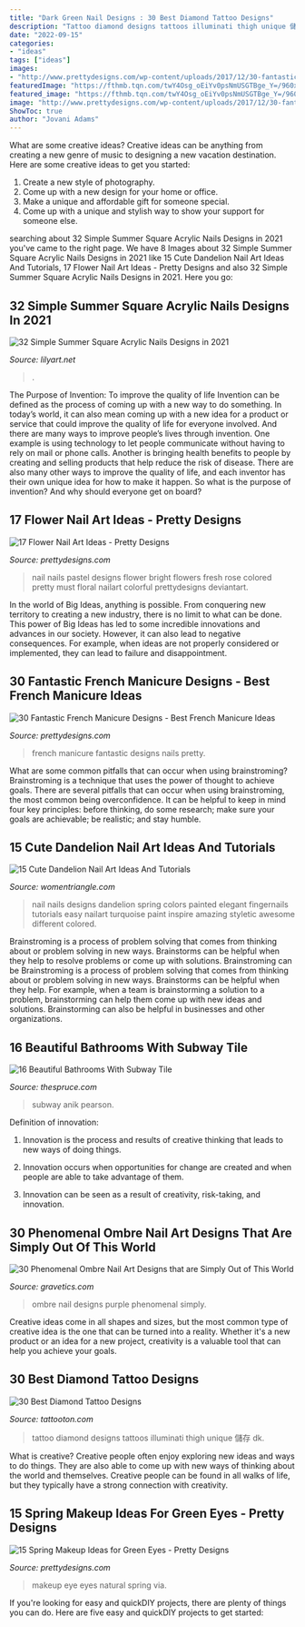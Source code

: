 ```yaml
---
title: "Dark Green Nail Designs : 30 Best Diamond Tattoo Designs"
description: "Tattoo diamond designs tattoos illuminati thigh unique 儲存 dk"
date: "2022-09-15"
categories:
- "ideas"
tags: ["ideas"]
images:
- "http://www.prettydesigns.com/wp-content/uploads/2017/12/30-fantastic-french-manicure-designs-best-french-manicure-ideas-16.jpg"
featuredImage: "https://fthmb.tqn.com/twY4Osg_oEiYv0psNmUSGTBge_Y=/960x0/filters:no_upscale():max_bytes(150000):strip_icc()/shower-green-subway-tiles-marble-floating-shower-shelf-59027e643df78c545611267b.jpg"
featured_image: "https://fthmb.tqn.com/twY4Osg_oEiYv0psNmUSGTBge_Y=/960x0/filters:no_upscale():max_bytes(150000):strip_icc()/shower-green-subway-tiles-marble-floating-shower-shelf-59027e643df78c545611267b.jpg"
image: "http://www.prettydesigns.com/wp-content/uploads/2017/12/30-fantastic-french-manicure-designs-best-french-manicure-ideas-16.jpg"
ShowToc: true
author: "Jovani Adams"
---
```



What are some creative ideas?
Creative ideas can be anything from creating a new genre of music to designing a new vacation destination. Here are some creative ideas to get you started: 
1. Create a new style of photography.
2. Come up with a new design for your home or office.
3. Make a unique and affordable gift for someone special.
4. Come up with a unique and stylish way to show your support for someone else.

	

		
searching about 32 Simple Summer Square Acrylic Nails Designs in 2021 you've came to the right page. We have 8 Images about 32 Simple Summer Square Acrylic Nails Designs in 2021 like 15 Cute Dandelion Nail Art Ideas And Tutorials, 17 Flower Nail Art Ideas - Pretty Designs and also 32 Simple Summer Square Acrylic Nails Designs in 2021. Here you go:
		
    
## 32 Simple Summer Square Acrylic Nails Designs In 2021

<img loading=lazy src="https://lilyart.net/wp-content/uploads/2021/05/5-13-683x1024.jpg" onerror="this.onerror=null;this.src='https://tse1.mm.bing.net/th?id=OIP.QAuf2Ujw2VBNAesQITZREgHaLG&amp;pid=15.1';" alt="32 Simple Summer Square Acrylic Nails Designs in 2021">

_Source: lilyart.net_

>. 

	

The Purpose of Invention: To improve the quality of life
Invention can be defined as the process of coming up with a new way to do something. In today’s world, it can also mean coming up with a new idea for a product or service that could improve the quality of life for everyone involved. And there are many ways to improve people’s lives through invention. One example is using technology to let people communicate without having to rely on mail or phone calls. Another is bringing health benefits to people by creating and selling products that help reduce the risk of disease. There are also many other ways to improve the quality of life, and each inventor has their own unique idea for how to make it happen. So what is the purpose of invention? And why should everyone get on board?

    
## 17 Flower Nail Art Ideas - Pretty Designs

<img loading=lazy src="https://www.prettydesigns.com/wp-content/uploads/2014/01/Fresh-Nail-Art.jpg" onerror="this.onerror=null;this.src='https://tse2.mm.bing.net/th?id=OIP.UNP1oOFLz4nGUAxTwaLk-wHaJ4&amp;pid=15.1';" alt="17 Flower Nail Art Ideas - Pretty Designs">

_Source: prettydesigns.com_

>nail nails pastel designs flower bright flowers fresh rose colored pretty must floral nailart colorful prettydesigns deviantart. 

	

In the world of Big Ideas, anything is possible. From conquering new territory to creating a new industry, there is no limit to what can be done. This power of Big Ideas has led to some incredible innovations and advances in our society. However, it can also lead to negative consequences. For example, when ideas are not properly considered or implemented, they can lead to failure and disappointment.

    
## 30 Fantastic French Manicure Designs - Best French Manicure Ideas

<img loading=lazy src="http://www.prettydesigns.com/wp-content/uploads/2017/12/30-fantastic-french-manicure-designs-best-french-manicure-ideas-16.jpg" onerror="this.onerror=null;this.src='https://tse2.mm.bing.net/th?id=OIP.jG9CF1il4UpzlCqqc8Av5wHaHa&amp;pid=15.1';" alt="30 Fantastic French Manicure Designs - Best French Manicure Ideas">

_Source: prettydesigns.com_

>french manicure fantastic designs nails pretty. 

	

What are some common pitfalls that can occur when using brainstroming?
Brainstroming is a technique that uses the power of thought to achieve goals. There are several pitfalls that can occur when using brainstroming, the most common being overconfidence. It can be helpful to keep in mind four key principles: before thinking, do some research; make sure your goals are achievable; be realistic; and stay humble.

    
## 15 Cute Dandelion Nail Art Ideas And Tutorials

<img loading=lazy src="https://www.womentriangle.com/wp-content/uploads/2015/05/dandelion-nail-art-5.jpg" onerror="this.onerror=null;this.src='https://tse1.mm.bing.net/th?id=OIP.EcORPi59bJT3e4Evsq6QfQHaLK&amp;pid=15.1';" alt="15 Cute Dandelion Nail Art Ideas And Tutorials">

_Source: womentriangle.com_

>nail nails designs dandelion spring colors painted elegant fingernails tutorials easy nailart turquoise paint inspire amazing styletic awesome different colored. 

	

Brainstroming is a process of problem solving that comes from thinking about or problem solving in new ways. Brainstorms can be helpful when they help to resolve problems or come up with solutions. Brainstroming can be
Brainstroming is a process of problem solving that comes from thinking about or problem solving in new ways. Brainstorms can be helpful when they help. For example, when a team is brainstorming a solution to a problem, brainstorming can help them come up with new ideas and solutions. Brainstorming can also be helpful in businesses and other organizations.

    
## 16 Beautiful Bathrooms With Subway Tile

<img loading=lazy src="https://fthmb.tqn.com/twY4Osg_oEiYv0psNmUSGTBge_Y=/960x0/filters:no_upscale():max_bytes(150000):strip_icc()/shower-green-subway-tiles-marble-floating-shower-shelf-59027e643df78c545611267b.jpg" onerror="this.onerror=null;this.src='https://tse4.mm.bing.net/th?id=OIP.DQq9zmYxAjYWtMCUck9mVAHaKh&amp;pid=15.1';" alt="16 Beautiful Bathrooms With Subway Tile">

_Source: thespruce.com_

>subway anik pearson. 

	

Definition of innovation:
1. Innovation is the process and results of creative thinking that leads to new ways of doing things.
2. Innovation occurs when opportunities for change are created and when people are able to take advantage of them.

3. Innovation can be seen as a result of creativity, risk-taking, and innovation.

    
## 30 Phenomenal Ombre Nail Art Designs That Are Simply Out Of This World

<img loading=lazy src="http://www.gravetics.com/wp-content/uploads/2017/08/Purple-Ombre-Nail-Design-Idea.jpg" onerror="this.onerror=null;this.src='https://tse4.mm.bing.net/th?id=OIP.pfmrMvGLEA5S7PK2_8EcPwHaLH&amp;pid=15.1';" alt="30 Phenomenal Ombre Nail Art Designs that are Simply Out of This World">

_Source: gravetics.com_

>ombre nail designs purple phenomenal simply. 

	

Creative ideas come in all shapes and sizes, but the most common type of creative idea is the one that can be turned into a reality. Whether it's a new product or an idea for a new project, creativity is a valuable tool that can help you achieve your goals.

    
## 30 Best Diamond Tattoo Designs

<img loading=lazy src="https://tattooton.com/wp-content/uploads/2014/04/Best-Diamond-Tattoo-Designs19.jpg" onerror="this.onerror=null;this.src='https://tse1.mm.bing.net/th?id=OIP.27GMCqWTL8SYUyRAi4QnnwHaJ4&amp;pid=15.1';" alt="30 Best Diamond Tattoo Designs">

_Source: tattooton.com_

>tattoo diamond designs tattoos illuminati thigh unique 儲存 dk. 

	

What is creative?
Creative people often enjoy exploring new ideas and ways to do things. They are also able to come up with new ways of thinking about the world and themselves. Creative people can be found in all walks of life, but they typically have a strong connection with creativity.

    
## 15 Spring Makeup Ideas For Green Eyes - Pretty Designs

<img loading=lazy src="https://www.prettydesigns.com/wp-content/uploads/2015/03/Natural-Green-Eye-Makeup.jpg" onerror="this.onerror=null;this.src='https://tse4.mm.bing.net/th?id=OIP._XpjTURYcCF1xgui4_Co2gHaL3&amp;pid=15.1';" alt="15 Spring Makeup Ideas for Green Eyes - Pretty Designs">

_Source: prettydesigns.com_

>makeup eye eyes natural spring via. 

	

If you're looking for easy and quickDIY projects, there are plenty of things you can do. Here are five easy and quickDIY projects to get started: 

